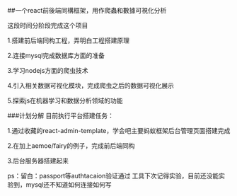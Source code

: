 ##一个react前後端同構框架，用作爬蟲和數據可視化分析

这段时间分阶段完成这个项目

1.搭建前后端同构工程，弄明白工程搭建原理

2.连接mysql完成数据库方面的准备

3.学习nodejs方面的爬虫技术

4.引入相关数据可视化模块，完成爬虫之后的数据可视化展示

5.探索js在机器学习和数据分析领域的功能

###计划分解
目前执行平台搭建任务：

1.通过收藏的react-admin-template，学会吧主要蚂蚁框架后台管理页面搭建完成

2.在加上aemoe/fairy的例子，完成前后端同构

3.后台服务器搭建起来

ps：留白：passport等authtacaion验证通过
工具下次记得实验，目前还没能实验到，mysql还不知道如何连接如何写
